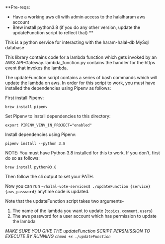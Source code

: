**Pre-reqs: 
* Have a working aws cli with admin access to the halalharam aws account
* Brew install python3.8 (if you do any other version, update the updateFunction script to reflect that)
**

This is a python service for interacting with the haram-halal-db MySql database

This library contains code for a lambda function which gets invoked by an AWS API-Gateway. lambda_function.py contains the handler for the https event that invokes the lambda.

The updateFunction script contains a series of bash commands which will update the lambda on aws. In order for this script to work, you must have installed the dependencies using Pipenv as follows:

First install Pipenv:

`brew install pipenv`

Set Pipenv to install dependencies to this directory:

`export PIPENV_VENV_IN_PROJECT="enabled"`

Install dependencies using Pipenv:

`pipenv install --python 3.8`

NOTE: You must have Python 3.8 installed for this to work. If you don't, first do so as follows:

`brew install python@3.8`

Then follow the cli output to set your PATH.

Now you can run `~/halal-vote-services$ ./updateFunction {service} {aws_password}` anytime code is updated.

Note that the updateFunction script takes two arguments- 
1) The name of the lambda you want to update (`topics`, `comment`, `users`)
2) The aws password for a user account which has permission to update the lambda

*MAKE SURE YOU GIVE THE updateFunction SCRIPT PERSMISSION TO EXECUTE BY RUNNING `chmod +x ./updateFunction`*